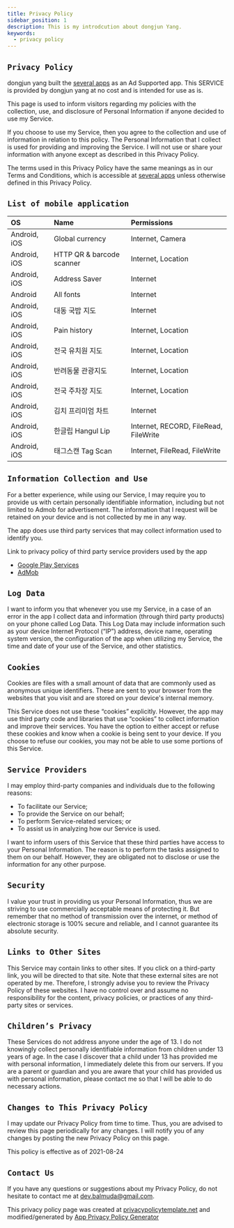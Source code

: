```yaml
---
title: Privacy Policy
sidebar_position: 1
description: This is my introdcution about dongjun Yang.
keywords:
  - privacy policy
---
```


## `Privacy Policy `

dongjun yang built the [several apps](#list-of-mobile-application) as an Ad Supported app. This SERVICE is provided by dongjun yang at no cost and is intended for use as is.

This page is used to inform visitors regarding my policies with the collection, use, and disclosure of Personal Information if anyone decided to use my Service.

If you choose to use my Service, then you agree to the collection and use of information in relation to this policy. The Personal Information that I collect is used for providing and improving the Service. I will not use or share your information with anyone except as described in this Privacy Policy.

The terms used in this Privacy Policy have the same meanings as in our Terms and Conditions, which is accessible at [several apps](#list-of-mobile-application) unless otherwise defined in this Privacy Policy.

## `List of mobile application`

| OS           | Name                          | Permissions |
|:-------------|:---------------------------------| :-------------|
| Android, iOS | Global currency                  | Internet, Camera |
| Android, iOS | HTTP QR & barcode scanner        | Internet, Location   |
| Android, iOS | Address Saver                    | Internet        |
| Android      | All fonts                        | Internet         |
| Android, iOS | 대동 국밥 지도                       | Internet         |
| Android, iOS | Pain history                     | Internet, Location   |
| Android, iOS | 전국 유치원 지도                     | Internet, Location   |
| Android, iOS | 반려동물 관광지도                     | Internet, Location   |
| Android, iOS | 전국 주차장 지도                     | Internet, Location   |
| Android, iOS | 김치 프리미엄 차트                    | Internet         |
| Android, iOS | 한글립 Hangul Lip                  | Internet, RECORD, FileRead, FileWrite    |
| Android, iOS | 태그스캔 Tag Scan                   | Internet, FileRead, FileWrite  |

## `Information Collection and Use`

For a better experience, while using our Service, I may require you to provide us with certain personally identifiable information, including but not limited to Admob for advertisement. The information that I request will be retained on your device and is not collected by me in any way.

The app does use third party services that may collect information used to identify you.

Link to privacy policy of third party service providers used by the app

*   [Google Play Services](https://www.google.com/policies/privacy/)
*   [AdMob](https://support.google.com/admob/answer/6128543?hl=en)

## `Log Data`

I want to inform you that whenever you use my Service, in a case of an error in the app I collect data and information (through third party products) on your phone called Log Data. This Log Data may include information such as your device Internet Protocol (“IP”) address, device name, operating system version, the configuration of the app when utilizing my Service, the time and date of your use of the Service, and other statistics.

## `Cookies`

Cookies are files with a small amount of data that are commonly used as anonymous unique identifiers. These are sent to your browser from the websites that you visit and are stored on your device's internal memory.

This Service does not use these “cookies” explicitly. However, the app may use third party code and libraries that use “cookies” to collect information and improve their services. You have the option to either accept or refuse these cookies and know when a cookie is being sent to your device. If you choose to refuse our cookies, you may not be able to use some portions of this Service.

## `Service Providers`

I may employ third-party companies and individuals due to the following reasons:

*   To facilitate our Service;
*   To provide the Service on our behalf;
*   To perform Service-related services; or
*   To assist us in analyzing how our Service is used.

I want to inform users of this Service that these third parties have access to your Personal Information. The reason is to perform the tasks assigned to them on our behalf. However, they are obligated not to disclose or use the information for any other purpose.

## `Security`

I value your trust in providing us your Personal Information, thus we are striving to use commercially acceptable means of protecting it. But remember that no method of transmission over the internet, or method of electronic storage is 100% secure and reliable, and I cannot guarantee its absolute security.

## `Links to Other Sites`

This Service may contain links to other sites. If you click on a third-party link, you will be directed to that site. Note that these external sites are not operated by me. Therefore, I strongly advise you to review the Privacy Policy of these websites. I have no control over and assume no responsibility for the content, privacy policies, or practices of any third-party sites or services.

## `Children’s Privacy`

These Services do not address anyone under the age of 13. I do not knowingly collect personally identifiable information from children under 13 years of age. In the case I discover that a child under 13 has provided me with personal information, I immediately delete this from our servers. If you are a parent or guardian and you are aware that your child has provided us with personal information, please contact me so that I will be able to do necessary actions.

## `Changes to This Privacy Policy`

I may update our Privacy Policy from time to time. Thus, you are advised to review this page periodically for any changes. I will notify you of any changes by posting the new Privacy Policy on this page.

This policy is effective as of 2021-08-24

## `Contact Us`

If you have any questions or suggestions about my Privacy Policy, do not hesitate to contact me at dev.balmuda@gmail.com.

This privacy policy page was created at [privacypolicytemplate.net](https://privacypolicytemplate.net) and modified/generated by [App Privacy Policy Generator](https://app-privacy-policy-generator.nisrulz.com/)